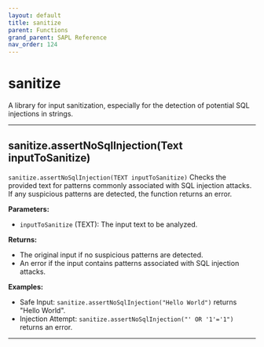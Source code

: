 ```yaml
---
layout: default
title: sanitize
parent: Functions
grand_parent: SAPL Reference
nav_order: 124
---
```

# sanitize

A library for input sanitization, especially for the detection
of potential SQL injections in strings.



---

## sanitize.assertNoSqlInjection(Text inputToSanitize)

```sanitize.assertNoSqlInjection(TEXT inputToSanitize)```
Checks the provided text for patterns commonly associated with SQL injection attacks.
If any suspicious patterns are detected, the function returns an error.

**Parameters:**
- `inputToSanitize` (TEXT): The input text to be analyzed.

**Returns:**
- The original input if no suspicious patterns are detected.
- An error if the input contains patterns associated with SQL injection attacks.

**Examples:**
- Safe Input: ```sanitize.assertNoSqlInjection("Hello World")``` returns "Hello World".
- Injection Attempt: ```sanitize.assertNoSqlInjection("' OR '1'='1")``` returns an error.


---

